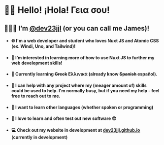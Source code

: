 # 👋🏼 Hello! ¡Hola! Γεια σου!
## 👨🏼‍💻 I’m [@dev23jjl](https://github.com/dev23jjl) (or you can call me James)!

- #### 🌐 I'm a web developer and student who loves Nuxt JS and Atomic CSS (ex. Windi, Uno, and Tailwind)!
- #### 👀 I’m interested in learning more of how to use Nuxt JS to further my web development skills!
- #### 🌱 Currently learning ~~Greek~~ Ελλινικά (already know ~~Spanish~~ español). 
- #### 💞️ I can help with any project where my (meager amount of) skills could be used to help. I'm normally busy, but if you need my help - feel free to reach out to me.
- #### 📖 I want to learn other languages (whether spoken or programming)
- #### 🧠 I love to learn and often test out new software 😎
- #### 💻 Check out my website in development at [dev23jjl.github.io](https://dev23jjl.github.io/) (currently in development)
